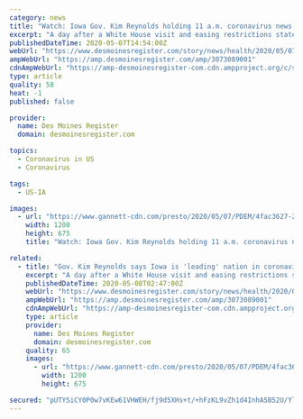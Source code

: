```yaml
---
category: news
title: "Watch: Iowa Gov. Kim Reynolds holding 11 a.m. coronavirus news conference, a day after White House visit"
excerpt: "A day after a White House visit and easing restrictions statewide, Gov. Kim Reynolds is holding her COVID-19 news conference at 11 a.m. Thursday."
publishedDateTime: 2020-05-07T14:54:00Z
webUrl: "https://www.desmoinesregister.com/story/news/health/2020/05/07/iowa-gov-kim-reynolds-coronavirus-covid-19-easing-restrictions-white-house-map-data-open-shutdown/3073089001/"
ampWebUrl: "https://amp.desmoinesregister.com/amp/3073089001"
cdnAmpWebUrl: "https://amp-desmoinesregister-com.cdn.ampproject.org/c/s/amp.desmoinesregister.com/amp/3073089001"
type: article
quality: 58
heat: -1
published: false

provider:
  name: Des Moines Register
  domain: desmoinesregister.com

topics:
  - Coronavirus in US
  - Coronavirus

tags:
  - US-IA

images:
  - url: "https://www.gannett-cdn.com/presto/2020/05/07/PDEM/4fac3627-2919-4b20-abea-d8b687f058b7-AP20127705829763.jpg?auto=webp&crop=5999,3375,x0,y305&format=pjpg&width=1200"
    width: 1200
    height: 675
    title: "Watch: Iowa Gov. Kim Reynolds holding 11 a.m. coronavirus news conference, a day after White House visit"

related:
  - title: "Gov. Kim Reynolds says Iowa is 'leading' nation in coronavirus response, defends reopening"
    excerpt: "A day after a White House visit and easing restrictions statewide, Gov. Kim Reynolds says Iowas should be \"proud\" of state's coronavirus response."
    publishedDateTime: 2020-05-08T02:47:00Z
    webUrl: "https://www.desmoinesregister.com/story/news/health/2020/05/07/iowa-gov-kim-reynolds-coronavirus-covid-19-easing-restrictions-white-house-map-data-open-shutdown/3073089001/"
    ampWebUrl: "https://amp.desmoinesregister.com/amp/3073089001"
    cdnAmpWebUrl: "https://amp-desmoinesregister-com.cdn.ampproject.org/c/s/amp.desmoinesregister.com/amp/3073089001"
    type: article
    provider:
      name: Des Moines Register
      domain: desmoinesregister.com
    quality: 65
    images:
      - url: "https://www.gannett-cdn.com/presto/2020/05/07/PDEM/4fac3627-2919-4b20-abea-d8b687f058b7-AP20127705829763.jpg?auto=webp&crop=5999,3375,x0,y305&format=pjpg&width=1200"
        width: 1200
        height: 675

secured: "pUTYSiCY0P0w7vKEw61VHWEH/fj9d5XHs+t/+hFzKL9vZh1d4InhA5B52U/YlZesjrs5JfKVBrBlaRylQuTccqiVFQDWjFgGDf1nWiVwl006s6CWiKoanh71iIwDB3bbevAKtnPziFsGDc9Dcc456NlD3ZHkFvZZosQ3gj/C3sOrqj+GXwwIwigTEEmskwB0yZXW0NuDk9nayIvAMNnbhgZnssRcjSEtvuD8IPbnYQ4T/xh+ebcpxTKep5dSfurgrEpz4w7H/UprUZtV07mMUajQPFRSJjl/IBCaqW1m4MSflCCd+tli8IGqKjdSOTlY;C1FKxOXZ8tGVW3JV5jkHfw=="
---
```


